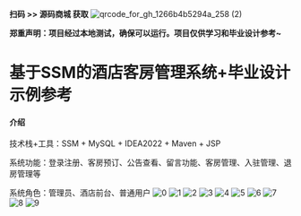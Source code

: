 **扫码 >> 源码商城 获取** ![qrcode_for_gh_1266b4b5294a_258 (2)](https://github.com/user-attachments/assets/45838afd-19a8-4cdc-bdd5-74b9c76fb241)

**郑重声明：项目经过本地测试，确保可以运行。项目仅供学习和毕业设计参考~**


# 基于SSM的酒店客房管理系统+毕业设计示例参考

#### 介绍
技术栈+工具：SSM + MySQL + IDEA2022 + Maven + JSP

系统功能：登录注册、客房预订、公告查看、留言功能、客房管理、入驻管理、退房管理等

系统角色：管理员、酒店前台、普通用户
![0](https://github.com/user-attachments/assets/875814dd-c4cb-4431-9a6b-109bd886c2a3)
![1](https://github.com/user-attachments/assets/524935c7-509c-4953-bd55-0d7d7eb26345)
![2](https://github.com/user-attachments/assets/a748eb2a-7558-4722-b014-6e7e92f32585)
![3](https://github.com/user-attachments/assets/6f426d2e-202f-4d70-adfd-172e32d04305)
![4](https://github.com/user-attachments/assets/e9e18291-8d14-4dd4-aa99-08b819fc6e79)
![5](https://github.com/user-attachments/assets/9c64491c-2adb-456a-9b5e-9993cf0bfd10)
![6](https://github.com/user-attachments/assets/04d04e35-ffe0-4c5b-92d6-9cbd456e8cd7)
![7](https://github.com/user-attachments/assets/01f7b978-cd90-4d8b-8c3f-b2aabaad1fad)
![8](https://github.com/user-attachments/assets/411334d0-d10e-431a-a787-2af8bc01c8c1)
![9](https://github.com/user-attachments/assets/88b09070-506a-4f99-a842-bfe82f80bbbd)
